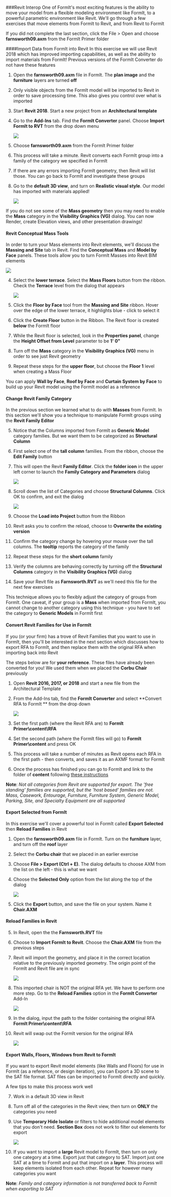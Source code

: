 ###Revit Interop
One of FormIt's most exciting features is the ability to move your model from a flexible modeling environment like FormIt, to a powerful parametric environment like Revit. We'll go through a few exercises that move elements from FormIt to Revit, and from Revit to FormIt

If you did not complete the last section, click the File &gt; Open and choose **farnsworth09.axm** from the FormIt Primer folder

####Import Data from FormIt into Revit
In this exercise we will use Revit 2018 which has improved importing capabilities, as well as the ability to import materials from FormIt! Previous versions of the FormIt Converter do not have these features

1. Open the **farnsworth09.axm** file in FormIt. The **plan image** and the **furniture** layers are turned **off**

2. Only visible objects from the FormIt model will be imported to Revit in order to save processing time. This also gives you control over what is imported

1. Start **Revit 2018**. Start a new project from an **Architectural template** 

4. Go to the **Add-Ins** tab. Find the **FormIt Converter** panel. Choose **Import FormIt to RVT** from the drop down menu 

    ![](./images/9a7673f7-a265-49c8-b665-325e9618ac65.png)

2. Choose **farnsworth09.axm** from the FormIt Primer folder

3. This process will take a minute. Revit converts each FormIt group into a family of the category we specified in FormIt

4. If there are any errors importing FormIt geometry, then Revit will list those. You can go back to FormIt and investigate these groups

5. Go to the **default 3D view**, and turn on **Realistic visual style**. Our model has imported with materials applied!

    ![](./images/cce7e450-4f6b-4f05-bdb1-88c385f58040.png)

If you do not see some of the **Mass geometry** then you may need to enable the **Mass** category in the **Visibility Graphics (VG)** dialog. You can now Render, create Elevation views, and other presentation drawings!

#### Revit Conceptual Mass Tools
In order to turn your Mass elements into Revit elements, we'll discuss the **Massing and Site** tab in Revit. Find the **Conceptual Mass** and **Model by Face** panels. These tools allow you to turn FormIt Masses into Revit BIM elements

![](./images/MassRibbon.png)

4. Select the **lower terrace**. Select the **Mass Floors** button from the ribbon. Check the **Terrace** level from the dialog that appears

    ![](./images/MassFloors.png)
    
5. Click the **Floor by Face** tool from the **Massing and Site** ribbon. Hover over the edge of the lower terrace, it highlights blue - click to select it

6. Click the **Create Floor** button in the Ribbon. The Revit floor is created **below** the FormIt floor 

7. While the Revit floor is selected, look in the **Properties panel**, change the **Height Offset from Level** parameter to be **1' 0"**

8. Turn off the **Mass** category in the **Visibility Graphics (VG)** menu in order to see just Revit geometry

9. Repeat these steps for the **upper floor**, but choose the **Floor 1** level when creating a Mass Floor 

You can apply **Wall by Face**, **Roof by Face** and **Curtain System by Face** to build up your Revit model using the FormIt model as a reference

#### Change Revit Family Category
In the previous section we learned what to do with **Masses** from FormIt. In this section we'll show you a technique to manipulate FormIt groups using the **Revit Family Editor**

5. Notice that the Columns imported from FormIt as **Generic Model** category families. But we want them to be categorized as **Structural Column**

2. First select one of the **tall column** families. From the ribbon, choose the **Edit Family** button
    
3. This will open the Revit **Family Editor**. Click the **folder icon** in the upper left corner to launch the **Family Category and Parameters** dialog

    ![](./images/Family_CatParam.png)

4. Scroll down the list of Categories and choose **Structural Columns**. Click OK to confirm, and exit the dialog

    ![](./images/Family_Category.png)

5. Choose the **Load into Project** button from the Ribbon

6. Revit asks you to confirm the reload, choose to **Overwrite the existing version**

7. Confirm the category change by hovering your mouse over the tall columns. The **tooltip** reports the category of the family

8. Repeat these steps for the **short column** family 

9. Verify the columns are behaving correctly by turning off the **Structural Columns** category in the **Visibility Graphics (VG)** dialog

10. Save your Revit file as **Farnsworth.RVT** as we'll need this file for the next few exercises

This technique allows you to flexibly adjust the category of groups from FormIt. One caveat, if your group is a **Mass** when imported from FormIt, you cannot change to another category using this technique - you have to set the category to **Generic Models** in FormIt first

#### Convert Revit Families for Use in FormIt
If you (or your firm) has a trove of Revit Families that you want to use in FormIt, then you'll be interested in the next section which discusses how to export RFA to FormIt, and then replace them with the original RFA when importing back into Revit

The steps below are for **your reference**. These files have already been converted for you! We used them when we placed the **Corbu Chair** previously

1. Open **Revit 2016, 2017, or 2018** and start a new file from the Architectural Template

2. From the Add-Ins tab, find the **FormIt Converter** and select **Convert RFA to FormIt ** from the drop down

    ![](./images/957577ef-e004-4b33-9ec7-350649a90755.png)

3. Set the first path (where the Revit RFA are) to **FormIt Primer\\content\\RFA** 

4. Set the second path (where the FormIt files will go) to **FormIt Primer\\content** and press OK

4. This process will take a number of minutes as Revit opens each RFA in the first path - then converts, and saves it as an AXMF format for FormIt

5. Once the process has finished you can go to FormIt and link to the folder of **content** following [these instructions](/Building-the-Farnsworth-House/Import-Export-and-Content-Library.md)

**Note**: *Not all categories from Revit are supported for export. The 'free standing' families are supported, but the 'host based' families are not. Mass, Casework, Entourage, Furniture, Furniture System, Generic Model, Parking, Site, and Specialty Equipment are all supported*

#### Export Selected from FormIt
In this exercise we'll cover a powerful tool in FormIt called **Export Selected** then **Reload Families** in Revit

1. Open the **farnsworth09.axm** file in FormIt. Turn on the **furniture** layer, and turn off the **roof** layer 

2. Select the **Corbu chair** that we placed in an earlier exercise

3. Choose **File > Export (Ctrl + E)**. The dialog defaults to choose AXM from the list on the left - this is what we want

4. Choose the **Selected Only** option from the list along the top of the dialog

    ![](./images/ExportSelected.png)

5. Click the **Export** button, and save the file on your system. Name it **Chair.AXM**

#### Reload Families in Revit
5. In Revit, open the the **Farnsworth.RVT** file

6. Choose to **Import FormIt to Revit**. Choose the **Chair.AXM** file from the previous steps

7. Revit will import the geometry, and place it in the correct location relative to the previously imported geometry. The origin point of the FormIt and Revit file are in sync
    
    ![](./images/ChairRevit.png)

7. This imported chair is NOT the original RFA yet. We have to perform one more step. Go to the **Reload Families** option in the **FormIt Converter** Add-In

    ![](./images/fbd116b0-fbb7-4d89-a15a-83ae42639705.png)

6. In the dialog, input the path to the folder containing the original RFA **FormIt Primer\\content\\RFA**

7. Revit will swap out the FormIt version for the original RFA

    ![](./images/ChairExport2.png)

#### Export Walls, Floors, Windows from Revit to FormIt
If you want to export Revit model elements (like Walls and Floors) for use in FormIt (as a reference, or design iteration), you can Export a 3D scene to the SAT file format. SAT files can be imported to FormIt directly and quickly.

A few tips to make this process work well

7. Work in a default 3D view in Revit

8. Turn off all of the categories in the Revit view, then turn on **ONLY** the categories you need

9. Use **Temporary Hide Isolate** or filters to hide additional model elements that you don't need. **Section Box** does not work to filter out elements for export

    ![](./images/ExportSAT.png)

10. If you want to import a **large** Revit model to FormIt, then turn on only one category at a time. Export just that category to SAT. Import just one SAT at a time to FormIt and put that import on a **layer**. This process will keep elements isolated from each other. Repeat for however many categories you want

**Note**: *Family and category information is not transferred back to FormIt when exporting to SAT*




